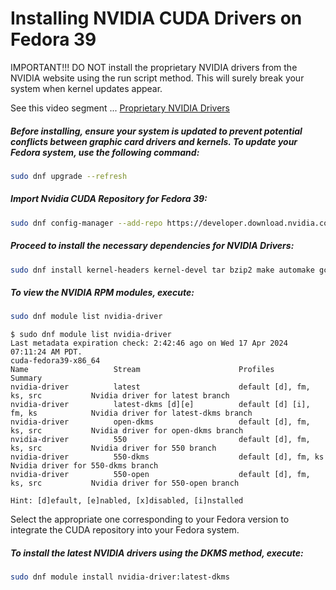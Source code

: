 # Installing NVIDIA CUDA Drivers on Fedora 39

IMPORTANT!!! DO NOT install the proprietary NVIDIA drivers from the NVIDIA website using the run script method. This will surely break your system when kernel updates appear.

See this video segment ... [Proprietary NVIDIA Drivers](https://youtu.be/CW1CLcT83as?t=419)

##### Before installing, ensure your system is updated to prevent potential conflicts between graphic card drivers and kernels. To update your Fedora system, use the following command:

```bash
sudo dnf upgrade --refresh
```

##### Import Nvidia CUDA Repository for Fedora 39:

```bash
sudo dnf config-manager --add-repo https://developer.download.nvidia.com/compute/cuda/repos/fedora39/x86_64/cuda-fedora39.repo
```

##### Proceed to install the necessary dependencies for NVIDIA Drivers:

```bash
sudo dnf install kernel-headers kernel-devel tar bzip2 make automake gcc gcc-c++ pciutils elfutils-libelf-devel libglvnd-opengl libglvnd-glx libglvnd-devel acpid pkgconfig dkms
```

##### To view the NVIDIA RPM modules, execute:

```bash
sudo dnf module list nvidia-driver
```

```
$ sudo dnf module list nvidia-driver
Last metadata expiration check: 2:42:46 ago on Wed 17 Apr 2024 07:11:24 AM PDT.
cuda-fedora39-x86_64
Name                   Stream                      Profiles                           Summary                                       
nvidia-driver          latest                      default [d], fm, ks, src           Nvidia driver for latest branch               
nvidia-driver          latest-dkms [d][e]          default [d] [i], fm, ks            Nvidia driver for latest-dkms branch          
nvidia-driver          open-dkms                   default [d], fm, ks, src           Nvidia driver for open-dkms branch            
nvidia-driver          550                         default [d], fm, ks, src           Nvidia driver for 550 branch                  
nvidia-driver          550-dkms                    default [d], fm, ks                Nvidia driver for 550-dkms branch             
nvidia-driver          550-open                    default [d], fm, ks, src           Nvidia driver for 550-open branch             

Hint: [d]efault, [e]nabled, [x]disabled, [i]nstalled
```

Select the appropriate one corresponding to your Fedora version to integrate the CUDA repository into your Fedora system.

##### To install the latest NVIDIA drivers using the DKMS method, execute:

```bash
sudo dnf module install nvidia-driver:latest-dkms
```
